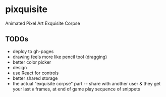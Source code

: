 # pixquisite
Animated Pixel Art Exquisite Corpse

## TODOs
- deploy to gh-pages
- drawing feels more like pencil tool (dragging)
- better color picker
- design
- use React for controls
- better shared storage
- the actual "exquisite corpse" part -- share with another user & they get your last `n` frames, at end of game play sequence of snippets
